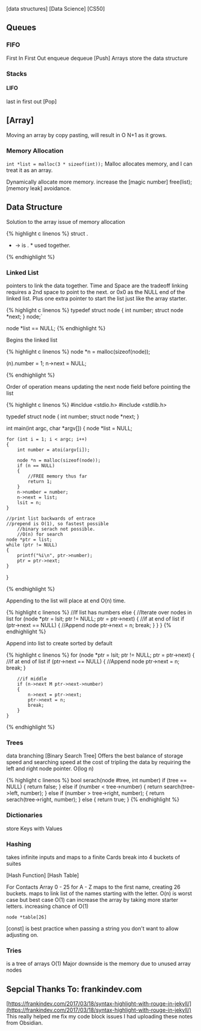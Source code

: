 [data structures]
[Data Science]
[CS50]

## Queues

### FIFO

First In First Out
enqueue
dequeue
[Push]
Arrays store the data structure

### Stacks

#### LIFO

last in first out
[Pop]

## [Array]

Moving an array by copy pasting, will result in O N+1 as it grows.

### Memory Allocation

`int *list = malloc(3 * sizeof(int));`
Malloc allocates memory, and I can treat it as an array.

Dynamically allocate more memory.
increase the [magic number]
free(list); [memory leak] avoidance.

## Data Structure

Solution to the array issue of memory allocation

{% highlight c linenos %}
struct
.

- -> is . \* used together.

{% endhighlight %}

### Linked List

pointers to link the data together.
Time and Space are the tradeoff
linking requires a 2nd space to point to the next.
or 0x0 as the NULL end of the linked list.
Plus one extra pointer to start the list just like the array starter.

{% highlight c linenos %}
typedef struct node
{
int number;
struct node \*next;
} node;`

node \*list == NULL;
{% endhighlight %}

Begins the linked list

{% highlight c linenos %}
node \*n = malloc(sizeof(node));

(n).number = 1;
n->next = NULL;

{% endhighlight %}

Order of operation means updating the next node field before pointing the list

{% highlight c linenos %}
#incldue <stdio.h>
#include <stdlib.h>

typedef struct node
{
int number;
struct node \*next;
}

int main(int argc, char *argv[])
{
node *list = NULL;

    for (int i = 1; i < argc; i++)
    {
    	int number = atoi(argv[i]);

    	node *n = malloc(sizeof(node));
    	if (n == NULL)
    	{
    		//FREE memory thus far
    		return 1;
    	}
    	n->number = number;
    	n->next = list;
    	lsit = n;
    }

    //print list backwards of entrace
    //prepend is O(1), so fastest possible
    	//binary serach not possible.
    	//O(n) for search
    node *ptr = list;
    while (ptr != NULL)
    {
    	printf("%i\n", ptr->number);
    	ptr = ptr->next;
    }

}

{% endhighlight %}

Appending to the list will place at end O(n) time.

{% highlight c linenos %}
//If list has numbers
else
{
//Iterate over nodes in list
for (node \*ptr = lsit; ptr != NULL; ptr = ptr->next)
{
//if at end of list
if (ptr->next == NULL)
{
//Append node
ptr->next = n;
break;
}
}
}
{% endhighlight %}

Append into list to create sorted by default

{% highlight c linenos %}
for (node \*ptr = lsit; ptr != NULL; ptr = ptr->next)
{
//if at end of list
if (ptr->next == NULL)
{
//Append node
ptr->next = n;
break;
}

    	//if middle
    	if (n->next M ptr->next->number)
    	{
    		n->next = ptr->next;
    		ptr->next = n;
    		break;
    	}
    }

{% endhighlight %}

### Trees

data branching
[Binary Search Tree]
Offers the best balance of storage speed and searching speed at the cost of tripling the data by requiring the left and right node pointer.
O(log n)

{% highlight c linenos %}
bool serach(node #tree, int number)
if (tree == NULL)
{
return false;
}
else if (number < tree->number)
{
return search(tree->left, number);
}
else if (number > tree->right, number);
{
return serach(tree->right, number);
}
else
{
return true;
}
{% endhighlight %}

### Dictionaries

store Keys with Values

### Hashing

takes infinite inputs and maps to a finite
Cards break into 4 buckets of suites

[Hash Function]
[Hash Table]

For Contacts
Array 0 - 25 for A - Z
maps to the first name, creating 26 buckets.
maps to link list of the names starting with the letter.
O(n) is worst case but best case O(1)
can increase the array by taking more starter letters. increasing chance of O(1)

`node *table[26]`

[const] is best practice when passing a string you don't want to allow adjusting on.

### Tries

is a tree of arrays
O(1)
Major downside is the memory due to unused array nodes

## Sepcial Thanks To: frankindev.com

[https://frankindev.com/2017/03/18/syntax-highlight-with-rouge-in-jekyll/](https://frankindev.com/2017/03/18/syntax-highlight-with-rouge-in-jekyll/)
This really helped me fix my code block issues I had uploading these notes from Obsidian.
